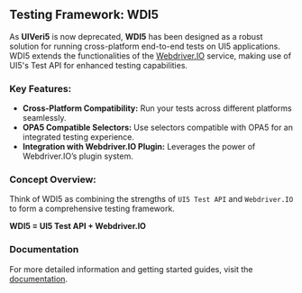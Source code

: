 ## Testing Framework: WDI5

As **UIVeri5** is now deprecated, **WDI5** has been designed as a robust solution for running cross-platform end-to-end tests on UI5 applications. WDI5 extends the functionalities of the [Webdriver.IO](https://webdriver.io/) service, making use of UI5's Test API for enhanced testing capabilities.

### Key Features:
- **Cross-Platform Compatibility:** Run your tests across different platforms seamlessly.
- **OPA5 Compatible Selectors:** Use selectors compatible with OPA5 for an integrated testing experience.
- **Integration with Webdriver.IO Plugin:** Leverages the power of Webdriver.IO’s plugin system.

### Concept Overview:
Think of WDI5 as combining the strengths of `UI5 Test API` and `Webdriver.IO` to form a comprehensive testing framework.

**WDI5 = UI5 Test API + Webdriver.IO**

### Documentation
For more detailed information and getting started guides, visit the [documentation](https://ui5-community.github.io).
